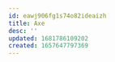 ```yaml
---
id: eawj906fg1s74o82ideaizh
title: Axe
desc: ''
updated: 1681786109202
created: 1657647797369
---
```

